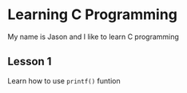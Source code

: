 # Learning C Programming

My name is Jason and I like to learn C programming

## Lesson 1
Learn how to use `printf()` funtion

